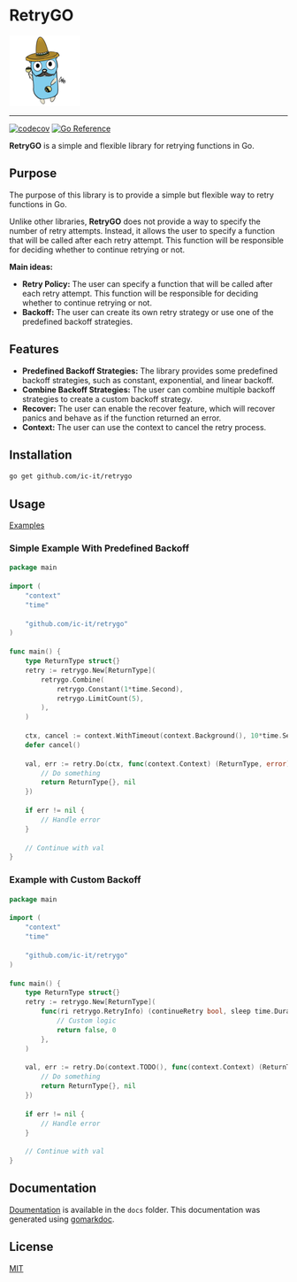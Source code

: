 # RetryGO

![Retrygo](./docs/assets/retrygo.png)

---
[![codecov](https://codecov.io/gh/ic-it/retrygo/graph/badge.svg?token=HXT5N3O452)](https://codecov.io/gh/ic-it/retrygo)
[![Go Reference](https://pkg.go.dev/badge/github.com/ic-it/retrygo.svg)](https://pkg.go.dev/github.com/ic-it/retrygo)

**RetryGO** is a simple and flexible library for retrying functions in Go. 

## Purpose
The purpose of this library is to provide a simple but flexible way to retry
functions in Go.

Unlike other libraries, **RetryGO** does not provide a way to specify the number
of retry attempts. Instead, it allows the user to specify a function that will
be called after each retry attempt. This function will be responsible for
deciding whether to continue retrying or not.

**Main ideas:**
- **Retry Policy:** The user can specify a function that will be called after
each retry attempt. This function will be responsible for deciding whether to
continue retrying or not.
- **Backoff:** The user can create its own retry strategy or use one
of the predefined backoff strategies.

## Features
- **Predefined Backoff Strategies:** The library provides some predefined
backoff strategies, such as constant, exponential, and linear backoff.
- **Combine Backoff Strategies:** The user can combine multiple backoff
strategies to create a custom backoff strategy.
- **Recover:** The user can enable the recover feature, which will recover
panics and behave as if the function returned an error.
- **Context:** The user can use the context to cancel the retry process.

## Installation
```bash
go get github.com/ic-it/retrygo
```

## Usage
[Examples](./examples/)

### Simple Example With Predefined Backoff
```go
package main

import (
	"context"
	"time"

	"github.com/ic-it/retrygo"
)

func main() {
	type ReturnType struct{}
	retry := retrygo.New[ReturnType](
		retrygo.Combine(
			retrygo.Constant(1*time.Second),
			retrygo.LimitCount(5),
		),
	)

	ctx, cancel := context.WithTimeout(context.Background(), 10*time.Second)
	defer cancel()

	val, err := retry.Do(ctx, func(context.Context) (ReturnType, error) {
		// Do something
		return ReturnType{}, nil
	})

    if err != nil {
        // Handle error
    }

    // Continue with val
}
```

### Example with Custom Backoff
```go
package main

import (
	"context"
	"time"

	"github.com/ic-it/retrygo"
)

func main() {
	type ReturnType struct{}
	retry := retrygo.New[ReturnType](
		func(ri retrygo.RetryInfo) (continueRetry bool, sleep time.Duration) {
			// Custom logic
			return false, 0
		},
	)

	val, err := retry.Do(context.TODO(), func(context.Context) (ReturnType, error) {
		// Do something
		return ReturnType{}, nil
	})

	if err != nil {
		// Handle error
	}

	// Continue with val
}
```

## Documentation
[Doumentation](./docs/) is available in the `docs` folder. This documentation
was generated using [gomarkdoc](https://github.com/princjef/gomarkdoc).

## License
[MIT](./LICENSE.txt)

